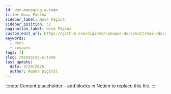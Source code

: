 ```yaml
---
id: doc-managing-a-team
title: Nova Página
sidebar_label: Nova Página
sidebar_position: 32
pagination_label: Nova Página
custom_edit_url: https://github.com/digidem/comapeo-docs/edit/main/docs/managing-projects/managing-a-team.md
keywords:
  - docs
  - comapeo
tags: []
slug: /managing-a-team
last_update:
  date: 9/29/2025
  author: Awana Digital
---
```


<!-- Placeholder content generated automatically because the Notion page is missing a Website Block. -->

:::note
Content placeholder – add blocks in Notion to replace this file.
:::
